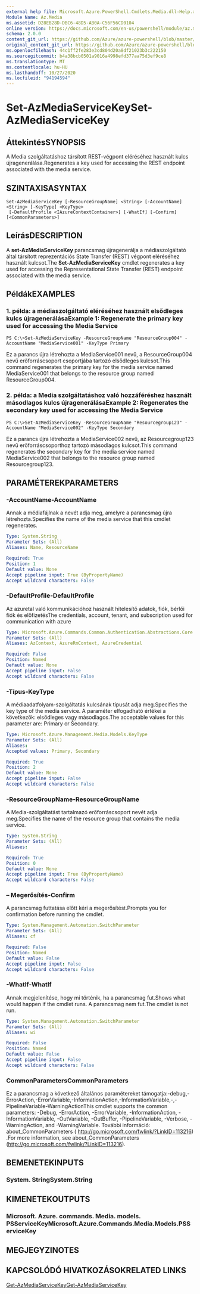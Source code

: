 ```yaml
---
external help file: Microsoft.Azure.PowerShell.Cmdlets.Media.dll-Help.xml
Module Name: Az.Media
ms.assetid: D28EB28D-DBC6-48D5-AB0A-C56F56CD0104
online version: https://docs.microsoft.com/en-us/powershell/module/az.media/set-azmediaservicekey
schema: 2.0.0
content_git_url: https://github.com/Azure/azure-powershell/blob/master/src/Media/Media/help/Set-AzMediaServiceKey.md
original_content_git_url: https://github.com/Azure/azure-powershell/blob/master/src/Media/Media/help/Set-AzMediaServiceKey.md
ms.openlocfilehash: 44c1ff2fe283e3cd804d20a8df21023b3c222150
ms.sourcegitcommit: b4a38bcb0501a9016a4998efd377aa75d3ef9ce8
ms.translationtype: MT
ms.contentlocale: hu-HU
ms.lasthandoff: 10/27/2020
ms.locfileid: "94194594"
---
```

# <span data-ttu-id="b29c6-101">Set-AzMediaServiceKey</span><span class="sxs-lookup"><span data-stu-id="b29c6-101">Set-AzMediaServiceKey</span></span>

## <span data-ttu-id="b29c6-102">Áttekintés</span><span class="sxs-lookup"><span data-stu-id="b29c6-102">SYNOPSIS</span></span>
<span data-ttu-id="b29c6-103">A Media szolgáltatáshoz társított REST-végpont eléréséhez használt kulcs újragenerálása.</span><span class="sxs-lookup"><span data-stu-id="b29c6-103">Regenerates a key used for accessing the REST endpoint associated with the media service.</span></span>

## <span data-ttu-id="b29c6-104">SZINTAXISA</span><span class="sxs-lookup"><span data-stu-id="b29c6-104">SYNTAX</span></span>

```
Set-AzMediaServiceKey [-ResourceGroupName] <String> [-AccountName] <String> [-KeyType] <KeyType>
 [-DefaultProfile <IAzureContextContainer>] [-WhatIf] [-Confirm] [<CommonParameters>]
```

## <span data-ttu-id="b29c6-105">Leírás</span><span class="sxs-lookup"><span data-stu-id="b29c6-105">DESCRIPTION</span></span>
<span data-ttu-id="b29c6-106">A **set-AzMediaServiceKey** parancsmag újragenerálja a médiaszolgáltató által társított reprezentációs State Transfer (REST) végpont eléréséhez használt kulcsot.</span><span class="sxs-lookup"><span data-stu-id="b29c6-106">The **Set-AzMediaServiceKey** cmdlet regenerates a key used for accessing the Representational State Transfer (REST) endpoint associated with the media service.</span></span>

## <span data-ttu-id="b29c6-107">Példák</span><span class="sxs-lookup"><span data-stu-id="b29c6-107">EXAMPLES</span></span>

### <span data-ttu-id="b29c6-108">1. példa: a médiaszolgáltató eléréséhez használt elsődleges kulcs újragenerálása</span><span class="sxs-lookup"><span data-stu-id="b29c6-108">Example 1: Regenerate the primary key used for accessing the Media Service</span></span>
```
PS C:\>Set-AzMediaServiceKey -ResourceGroupName "ResourceGroup004" -AccountName "MediaService001" -KeyType Primary
```

<span data-ttu-id="b29c6-109">Ez a parancs újra létrehozta a MediaService001 nevű, a ResourceGroup004 nevű erőforráscsoport csoportjába tartozó elsődleges kulcsot.</span><span class="sxs-lookup"><span data-stu-id="b29c6-109">This command regenerates the primary key for the media service named MediaService001 that belongs to the resource group named ResourceGroup004.</span></span>

### <span data-ttu-id="b29c6-110">2. példa: a Media szolgáltatáshoz való hozzáféréshez használt másodlagos kulcs újragenerálása</span><span class="sxs-lookup"><span data-stu-id="b29c6-110">Example 2: Regenerates the secondary key used for accessing the Media Service</span></span>
```
PS C:\>Set-AzMediaServiceKey -ResourceGroupName "Resourcegroup123" -AccountName "MediaService002" -KeyType Secondary
```

<span data-ttu-id="b29c6-111">Ez a parancs újra létrehozta a MediaService002 nevű, az Resourcegroup123 nevű erőforráscsoporthoz tartozó másodlagos kulcsot.</span><span class="sxs-lookup"><span data-stu-id="b29c6-111">This command regenerates the secondary key for the media service named MediaService002 that belongs to the resource group named Resourcegroup123.</span></span>

## <span data-ttu-id="b29c6-112">PARAMÉTEREK</span><span class="sxs-lookup"><span data-stu-id="b29c6-112">PARAMETERS</span></span>

### <span data-ttu-id="b29c6-113">-AccountName</span><span class="sxs-lookup"><span data-stu-id="b29c6-113">-AccountName</span></span>
<span data-ttu-id="b29c6-114">Annak a médiafájlnak a nevét adja meg, amelyre a parancsmag újra létrehozta.</span><span class="sxs-lookup"><span data-stu-id="b29c6-114">Specifies the name of the media service that this cmdlet regenerates.</span></span>

```yaml
Type: System.String
Parameter Sets: (All)
Aliases: Name, ResourceName

Required: True
Position: 1
Default value: None
Accept pipeline input: True (ByPropertyName)
Accept wildcard characters: False
```

### <span data-ttu-id="b29c6-115">-DefaultProfile</span><span class="sxs-lookup"><span data-stu-id="b29c6-115">-DefaultProfile</span></span>
<span data-ttu-id="b29c6-116">Az azuretal való kommunikációhoz használt hitelesítő adatok, fiók, bérlői fiók és előfizetés</span><span class="sxs-lookup"><span data-stu-id="b29c6-116">The credentials, account, tenant, and subscription used for communication with azure</span></span>

```yaml
Type: Microsoft.Azure.Commands.Common.Authentication.Abstractions.Core.IAzureContextContainer
Parameter Sets: (All)
Aliases: AzContext, AzureRmContext, AzureCredential

Required: False
Position: Named
Default value: None
Accept pipeline input: False
Accept wildcard characters: False
```

### <span data-ttu-id="b29c6-117">-Típus</span><span class="sxs-lookup"><span data-stu-id="b29c6-117">-KeyType</span></span>
<span data-ttu-id="b29c6-118">A médiaadatfolyam-szolgáltatás kulcsának típusát adja meg.</span><span class="sxs-lookup"><span data-stu-id="b29c6-118">Specifies the key type of the media service.</span></span>
<span data-ttu-id="b29c6-119">A paraméter elfogadható értékei a következők: elsődleges vagy másodlagos.</span><span class="sxs-lookup"><span data-stu-id="b29c6-119">The acceptable values for this parameter are: Primary or Secondary.</span></span>

```yaml
Type: Microsoft.Azure.Management.Media.Models.KeyType
Parameter Sets: (All)
Aliases:
Accepted values: Primary, Secondary

Required: True
Position: 2
Default value: None
Accept pipeline input: False
Accept wildcard characters: False
```

### <span data-ttu-id="b29c6-120">-ResourceGroupName</span><span class="sxs-lookup"><span data-stu-id="b29c6-120">-ResourceGroupName</span></span>
<span data-ttu-id="b29c6-121">A Media-szolgáltatást tartalmazó erőforráscsoport nevét adja meg.</span><span class="sxs-lookup"><span data-stu-id="b29c6-121">Specifies the name of the resource group that contains the media service.</span></span>

```yaml
Type: System.String
Parameter Sets: (All)
Aliases:

Required: True
Position: 0
Default value: None
Accept pipeline input: True (ByPropertyName)
Accept wildcard characters: False
```

### <span data-ttu-id="b29c6-122">– Megerősítés</span><span class="sxs-lookup"><span data-stu-id="b29c6-122">-Confirm</span></span>
<span data-ttu-id="b29c6-123">A parancsmag futtatása előtt kéri a megerősítést.</span><span class="sxs-lookup"><span data-stu-id="b29c6-123">Prompts you for confirmation before running the cmdlet.</span></span>

```yaml
Type: System.Management.Automation.SwitchParameter
Parameter Sets: (All)
Aliases: cf

Required: False
Position: Named
Default value: False
Accept pipeline input: False
Accept wildcard characters: False
```

### <span data-ttu-id="b29c6-124">-WhatIf</span><span class="sxs-lookup"><span data-stu-id="b29c6-124">-WhatIf</span></span>
<span data-ttu-id="b29c6-125">Annak megjelenítése, hogy mi történik, ha a parancsmag fut.</span><span class="sxs-lookup"><span data-stu-id="b29c6-125">Shows what would happen if the cmdlet runs.</span></span>
<span data-ttu-id="b29c6-126">A parancsmag nem fut.</span><span class="sxs-lookup"><span data-stu-id="b29c6-126">The cmdlet is not run.</span></span>

```yaml
Type: System.Management.Automation.SwitchParameter
Parameter Sets: (All)
Aliases: wi

Required: False
Position: Named
Default value: False
Accept pipeline input: False
Accept wildcard characters: False
```

### <span data-ttu-id="b29c6-127">CommonParameters</span><span class="sxs-lookup"><span data-stu-id="b29c6-127">CommonParameters</span></span>
<span data-ttu-id="b29c6-128">Ez a parancsmag a következő általános paramétereket támogatja:-debug,-ErrorAction,-ErrorVariable,-InformationAction,-InformationVariable,-,-PipelineVariable-WarningAction</span><span class="sxs-lookup"><span data-stu-id="b29c6-128">This cmdlet supports the common parameters: -Debug, -ErrorAction, -ErrorVariable, -InformationAction, -InformationVariable, -OutVariable, -OutBuffer, -PipelineVariable, -Verbose, -WarningAction, and -WarningVariable.</span></span> <span data-ttu-id="b29c6-129">További információ: about_CommonParameters ( http://go.microsoft.com/fwlink/?LinkID=113216) .</span><span class="sxs-lookup"><span data-stu-id="b29c6-129">For more information, see about_CommonParameters (http://go.microsoft.com/fwlink/?LinkID=113216).</span></span>

## <span data-ttu-id="b29c6-130">BEMENETEK</span><span class="sxs-lookup"><span data-stu-id="b29c6-130">INPUTS</span></span>

### <span data-ttu-id="b29c6-131">System. String</span><span class="sxs-lookup"><span data-stu-id="b29c6-131">System.String</span></span>

## <span data-ttu-id="b29c6-132">KIMENETEK</span><span class="sxs-lookup"><span data-stu-id="b29c6-132">OUTPUTS</span></span>

### <span data-ttu-id="b29c6-133">Microsoft. Azure. commands. Media. models. PSServiceKey</span><span class="sxs-lookup"><span data-stu-id="b29c6-133">Microsoft.Azure.Commands.Media.Models.PSServiceKey</span></span>

## <span data-ttu-id="b29c6-134">MEGJEGYZI</span><span class="sxs-lookup"><span data-stu-id="b29c6-134">NOTES</span></span>

## <span data-ttu-id="b29c6-135">KAPCSOLÓDÓ HIVATKOZÁSOK</span><span class="sxs-lookup"><span data-stu-id="b29c6-135">RELATED LINKS</span></span>

[<span data-ttu-id="b29c6-136">Get-AzMediaServiceKey</span><span class="sxs-lookup"><span data-stu-id="b29c6-136">Get-AzMediaServiceKey</span></span>](./Get-AzMediaServiceKey.md)


